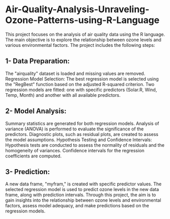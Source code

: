 # Air-Quality-Analysis-Unraveling-Ozone-Patterns-using-R-Language

This project focuses on the analysis of air quality data using the R language. The main objective is to explore the relationship between ozone levels and various environmental factors. The project includes the following steps:

## 1- Data Preparation:
The "airquality" dataset is loaded and missing values are removed.
Regression Model Selection:
The best regression model is selected using the "RegBest" function based on the adjusted R-squared criterion.
Two regression models are fitted: one with specific predictors (Solar.R, Wind, Temp, Month) and another with all available predictors.
## 2- Model Analysis:
Summary statistics are generated for both regression models.
Analysis of variance (ANOVA) is performed to evaluate the significance of the predictors.
Diagnostic plots, such as residual plots, are created to assess the model assumptions.
Hypothesis Testing and Confidence Intervals:
Hypothesis tests are conducted to assess the normality of residuals and the homogeneity of variances.
Confidence intervals for the regression coefficients are computed.
## 3- Prediction:
A new data frame, "myfram," is created with specific predictor values.
The selected regression model is used to predict ozone levels in the new data frame, along with prediction intervals.
Through this project, the aim is to gain insights into the relationship between ozone levels and environmental factors, assess model adequacy, and make predictions based on the regression models.
